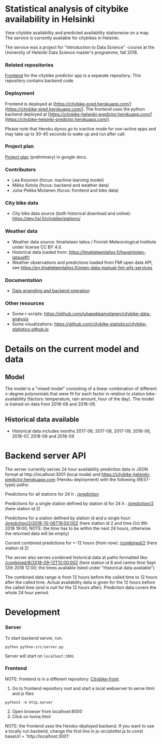 # Statistical analysis of citybike availability in Helsinki
View citybike availability and predicted availability stationwise on a map. The service is currently available for citybikes in Helsinki.

The service was a project for "Introduction to Data Science" -course at the University of Helsinki Data Science master's programme, fall 2018.

### Related repositories
[Frontend](https://github.com/mikkokotola/citybike-front/) for the citybike predictor app is a separate repository. This repository contains backend code.

### Deployment
Frontend is deployed at [https://citybike-pred.herokuapp.com/](https://citybike-pred.herokuapp.com/). The frontend uses the python backend deployed at [https://citybike-helsinki-predictor.herokuapp.com/](https://citybike-helsinki-predictor.herokuapp.com/).

Please note that Heroku dynos go to inactive mode for non-active apps and may take up to 30-45 seconds to wake up and run after call.

### Project plan
[Project plan](https://docs.google.com/document/d/1X3f5UQMo5cpXqYQnJM6-z-aw4sNIrAeuVKdYuzaYq7E/edit?usp=sharing) (preliminary) in google docs.

### Contributors
* Lea Kosonen (focus: machine learning model)
* Mikko Kotola (focus: backend and weather data)
* Juha-Pekka Moilanen (focus: frontend and bike data)

### City bike data
* City bike data source (both historical download and online): https://dev.hsl.fi/citybike/stations/

### Weather data
* Weather data source: Ilmatieteen laitos / Finnish Meteorological Institute under license CC BY 4.0.
* Historical data loaded from: https://ilmatieteenlaitos.fi/havaintojen-lataus#!/
* Weather observations and predictions loaded from FMI open data API, see https://en.ilmatieteenlaitos.fi/open-data-manual-fmi-wfs-services

### Documentation
* [Data wrangling and backend operation](/docs/data-wrangling.md)

### Other resources
* Some r-scripts: https://github.com/juhapekkamoilanen/citybike-data-analysis
* Some visualizations: https://github.com/citybike-statistics/citybike-statistics.github.io

# Details on the current model and data

## Model
The model is a "mixed model" consisting of a linear combination of different n-degree polynomials that were fit for each factor in relation to station bike-availability (factors: temperature, rain amount, hour of the day). The model is trained on data from 2018-08 and 2018-09.

## Historical data available
* Historical data includes months 2017-06, 2017-08, 2017-09, 2018-06, 2018-07, 2018-08 and 2018-09

# Backend server API

The server currently serves 24 hour availability prediction data in JSON format at http://localhost:3001 (local mode) and https://citybike-helsinki-predictor.herokuapp.com (Heroku deployment) with the following (REST-type) paths:

Predictions for all stations for 24 h :
[/prediction](https://citybike-helsinki-predictor.herokuapp.com/prediction)

Predictions for a single station defined by station id for 24 h :
[/prediction/2](https://citybike-helsinki-predictor.herokuapp.com/prediction/2) (here station id 2)

Predictions for a station defined by station id and a single hour:
[/prediction/2/2018-10-08T19:00:00Z](https://citybike-helsinki-predictor.herokuapp.com/prediction/2/2018-10-08T19:00:00Z) (here station id 2 and time Oct 8th 2018 19:00; NOTE: the time has to be within the next 24 hours, otherwise the returned data will be empty)

Current combined predictions for +-12 hours (from now):
[/combined/2](https://citybike-helsinki-predictor.herokuapp.com/combined/2) (here station id 2)

The server also serves combined historical data at paths formatted like:
[/combined/8/2018-09-12T12:00:00Z](https://citybike-helsinki-predictor.herokuapp.com/combined/8/2018-09-12T12:00:00Z) (here station id 8 and centre time Sept 12th 2018 12:00; the times available listed under "Historical data available")

The combined data range is from 12 hours before the called time to 12 hours after the called time. Actual availability data is given for the 12 hours before the called time (and is null for the 12 hours after). Prediction data covers the whole 24 hour period.

# Development

### Server

To start backend server, run: 

```
python python-src/server.py
```

Server will start on `localhost:3001`

### Frontend

NOTE: frontend is in a different repository: [Citybike-front](https://github.com/mikkokotola/citybike-front).

1. Go to frontend repository root and start a local webserver to serve html and js files

```
python3 -m http.server
```

2. Open browser from localhost:8000
3. Click on home.html

NOTE: the frontend uses the Heroku-deployed backend. If you want to use a locally run backend, change the first line in js-src/plotter.js to const baseUrl = 'http://localhost:3001'

